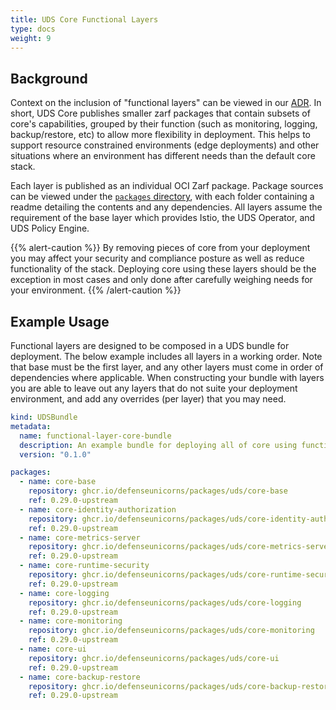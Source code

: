 ```yaml
---
title: UDS Core Functional Layers
type: docs
weight: 9
---
```


## Background

Context on the inclusion of "functional layers" can be viewed in our [ADR](https://github.com/defenseunicorns/uds-core/blob/main/docs/adrs/0002-uds-core-functional-layers.md). In short, UDS Core publishes smaller zarf packages that contain subsets of core's capabilities, grouped by their function (such as monitoring, logging, backup/restore, etc) to allow more flexibility in deployment. This helps to support resource constrained environments (edge deployments) and other situations where an environment has different needs than the default core stack.

Each layer is published as an individual OCI Zarf package. Package sources can be viewed under the [`packages` directory](https://github.com/defenseunicorns/uds-core/tree/main/packages), with each folder containing a readme detailing the contents and any dependencies. All layers assume the requirement of the base layer which provides Istio, the UDS Operator, and UDS Policy Engine.

{{% alert-caution %}}
By removing pieces of core from your deployment you may affect your security and compliance posture as well as reduce functionality of the stack. Deploying core using these layers should be the exception in most cases and only done after carefully weighing needs for your environment.
{{% /alert-caution %}}

## Example Usage

Functional layers are designed to be composed in a UDS bundle for deployment. The below example includes all layers in a working order. Note that base must be the first layer, and any other layers must come in order of dependencies where applicable. When constructing your bundle with layers you are able to leave out any layers that do not suite your deployment environment, and add any overrides (per layer) that you may need.

```yaml
kind: UDSBundle
metadata:
  name: functional-layer-core-bundle
  description: An example bundle for deploying all of core using functional layers
  version: "0.1.0"

packages:
  - name: core-base
    repository: ghcr.io/defenseunicorns/packages/uds/core-base
    ref: 0.29.0-upstream
  - name: core-identity-authorization
    repository: ghcr.io/defenseunicorns/packages/uds/core-identity-authorization
    ref: 0.29.0-upstream
  - name: core-metrics-server
    repository: ghcr.io/defenseunicorns/packages/uds/core-metrics-server
    ref: 0.29.0-upstream
  - name: core-runtime-security
    repository: ghcr.io/defenseunicorns/packages/uds/core-runtime-security
    ref: 0.29.0-upstream
  - name: core-logging
    repository: ghcr.io/defenseunicorns/packages/uds/core-logging
    ref: 0.29.0-upstream
  - name: core-monitoring
    repository: ghcr.io/defenseunicorns/packages/uds/core-monitoring
    ref: 0.29.0-upstream
  - name: core-ui
    repository: ghcr.io/defenseunicorns/packages/uds/core-ui
    ref: 0.29.0-upstream
  - name: core-backup-restore
    repository: ghcr.io/defenseunicorns/packages/uds/core-backup-restore
    ref: 0.29.0-upstream
```
